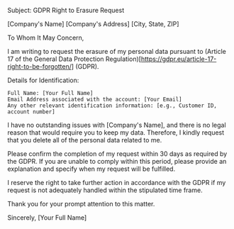 Subject: GDPR Right to Erasure Request

[Company's Name]
[Company's Address]
[City, State, ZIP]

To Whom It May Concern,

I am writing to request the erasure of my personal data pursuant to (Article 17 of the General Data Protection Regulation)[https://gdpr.eu/article-17-right-to-be-forgotten/] (GDPR).

Details for Identification:

    Full Name: [Your Full Name]
    Email Address associated with the account: [Your Email]
    Any other relevant identification information: [e.g., Customer ID, account number]

I have no outstanding issues with [Company's Name], and there is no legal reason that would require you to keep my data. Therefore, I kindly request that you delete all of the personal data related to me.

Please confirm the completion of my request within 30 days as required by the GDPR. If you are unable to comply within this period, please provide an explanation and specify when my request will be fulfilled.

I reserve the right to take further action in accordance with the GDPR if my request is not adequately handled within the stipulated time frame.

Thank you for your prompt attention to this matter.

Sincerely,
[Your Full Name]

